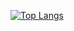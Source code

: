 

[![Top Langs](https://github-readme-stats.vercel.app/api/top-langs/?username=sen-1908&theme=vue-dark&show_icons=true&layout=compact)](https://github.com/sen-1908/github-readme-stats)
